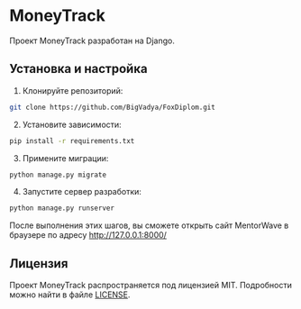 # MoneyTrack

Проект MoneyTrack разработан на Django.

## Установка и настройка

1. Клонируйте репозиторий:

```bash
git clone https://github.com/BigVadya/FoxDiplom.git
```

2. Установите зависимости:

```bash
pip install -r requirements.txt
```

3. Примените миграции:

```bash
python manage.py migrate
```

4. Запустите сервер разработки:

```bash
python manage.py runserver
```

После выполнения этих шагов, вы сможете открыть сайт MentorWave в браузере по адресу http://127.0.0.1:8000/


## Лицензия

Проект MoneyTrack распространяется под лицензией MIT. Подробности можно найти в файле [LICENSE](LICENSE).
